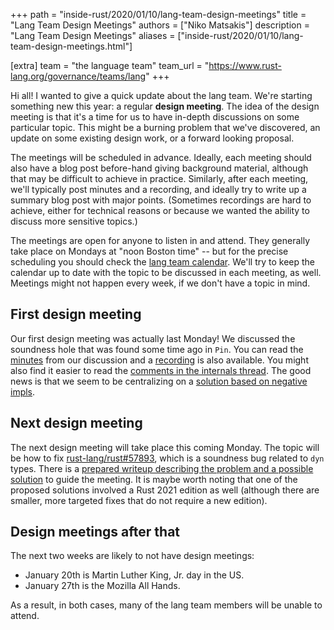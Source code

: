+++
path = "inside-rust/2020/01/10/lang-team-design-meetings"
title = "Lang Team Design Meetings"
authors = ["Niko Matsakis"]
description = "Lang Team Design Meetings"
aliases = ["inside-rust/2020/01/10/lang-team-design-meetings.html"]

[extra]
team = "the language team"
team_url = "https://www.rust-lang.org/governance/teams/lang"
+++

Hi all! I wanted to give a quick update about the lang team. We're
starting something new this year: a regular **design meeting**.  The
idea of the design meeting is that it's a time for us to have in-depth
discussions on some particular topic. This might be a burning problem
that we've discovered, an update on some existing design work, or a
forward looking proposal.

The meetings will be scheduled in advance. Ideally, each meeting
should also have a blog post before-hand giving background material,
although that may be difficult to achieve in practice. Similarly,
after each meeting, we'll typically post minutes and a recording, and
ideally try to write up a summary blog post with major
points. (Sometimes recordings are hard to achieve, either for
technical reasons or because we wanted the ability to discuss more
sensitive topics.)

The meetings are open for anyone to listen in and attend. They
generally take place on Mondays at "noon Boston time" -- but for the
precise scheduling you should check the [lang team calendar]. We'll
try to keep the calendar up to date with the topic to be discussed in
each meeting, as well.  Meetings might not happen every week, if we
don't have a topic in mind.

[lang team calendar]: https://github.com/rust-lang/lang-team/#meeting-calendar

## First design meeting

Our first design meeting was actually last Monday! We discussed the
soundness hole that was found some time ago in `Pin`.  You can read
the [minutes] from our discussion and a [recording] is also
available. You might also find it easier to read the [comments in the
internals thread][comments]. The good news is that we seem to be
centralizing on a [solution based on negative impls][neg].

[minutes]: https://github.com/rust-lang/lang-team/blob/master/design-meeting-minutes/2020-01-06-Pin-unsoundness.md
[recording]: https://youtu.be/MX_GRNLhlY8
[comments]: https://internals.rust-lang.org/t/unsoundness-in-pin/11311/112?u=nikomatsakis
[neg]: https://internals.rust-lang.org/t/explicit-negative-impls-to-fix-pin-soundness-hole/11587

## Next design meeting

The next design meeting will take place this coming Monday. The topic
will be how to fix [rust-lang/rust#57893], which is a soundness bug
related to `dyn` types. There is a [prepared writeup describing the
problem and a possible solution][gist] to guide the meeting. It is
maybe worth noting that one of the proposed solutions involved a Rust
2021 edition as well (although there are smaller, more targeted fixes
that do not require a new edition).

[rust-lang/rust#57893]: https://github.com/rust-lang/rust/issues/57893
[gist]: https://gist.github.com/0cf84ac05ce7751b5759cbf335c4d327

## Design meetings after that

The next two weeks are likely to not have design meetings:

* January 20th is Martin Luther King, Jr. day in the US.
* January 27th is the Mozilla All Hands.

As a result, in both cases, many of the lang team members will be
unable to attend.
